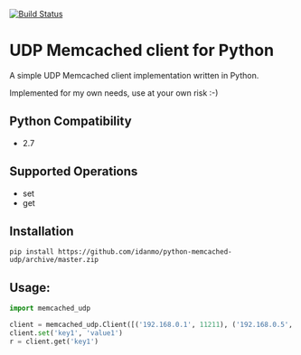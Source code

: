 [![Build Status](https://travis-ci.org/idanmo/python-memcached-udp.svg?branch=master)](https://travis-ci.org/idanmo/python-memcached-udp)

# UDP Memcached client for Python
A simple UDP Memcached client implementation written in Python.

Implemented for my own needs, use at your own risk :-)

## Python Compatibility
* 2.7

## Supported Operations
* set
* get

## Installation

```
pip install https://github.com/idanmo/python-memcached-udp/archive/master.zip
```

## Usage:

```python
import memcached_udp

client = memcached_udp.Client([('192.168.0.1', 11211), ('192.168.0.5', 11211)])
client.set('key1', 'value1')
r = client.get('key1')
```
